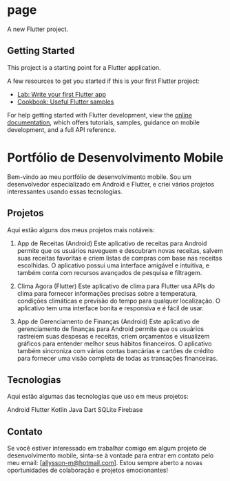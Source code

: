 # page

A new Flutter project.

## Getting Started

This project is a starting point for a Flutter application.

A few resources to get you started if this is your first Flutter project:

- [Lab: Write your first Flutter app](https://docs.flutter.dev/get-started/codelab)
- [Cookbook: Useful Flutter samples](https://docs.flutter.dev/cookbook)

For help getting started with Flutter development, view the
[online documentation](https://docs.flutter.dev/), which offers tutorials,
samples, guidance on mobile development, and a full API reference.
# Portfólio de Desenvolvimento Mobile
Bem-vindo ao meu portfólio de desenvolvimento mobile. Sou um desenvolvedor especializado em Android e Flutter, e criei vários projetos interessantes usando essas tecnologias.

## Projetos
Aqui estão alguns dos meus projetos mais notáveis:

1. App de Receitas (Android)
   Este aplicativo de receitas para Android permite que os usuários naveguem e descubram novas receitas, salvem suas receitas favoritas e criem listas de compras com base nas receitas escolhidas. O aplicativo possui uma interface amigável e intuitiva, e também conta com recursos avançados de pesquisa e filtragem.

2. Clima Agora (Flutter)
   Este aplicativo de clima para Flutter usa APIs do clima para fornecer informações precisas sobre a temperatura, condições climáticas e previsão do tempo para qualquer localização. O aplicativo tem uma interface bonita e responsiva e é fácil de usar.

3. App de Gerenciamento de Finanças (Android)
   Este aplicativo de gerenciamento de finanças para Android permite que os usuários rastreiem suas despesas e receitas, criem orçamentos e visualizem gráficos para entender melhor seus hábitos financeiros. O aplicativo também sincroniza com várias contas bancárias e cartões de crédito para fornecer uma visão completa de todas as transações financeiras.

## Tecnologias
Aqui estão algumas das tecnologias que uso em meus projetos:

Android
Flutter
Kotlin
Java
Dart
SQLite
Firebase

## Contato
Se você estiver interessado em trabalhar comigo em algum projeto de desenvolvimento mobile, sinta-se à vontade para entrar em contato pelo meu email: [allysson-m@hotmail.com]. Estou sempre aberto a novas oportunidades de colaboração e projetos emocionantes!